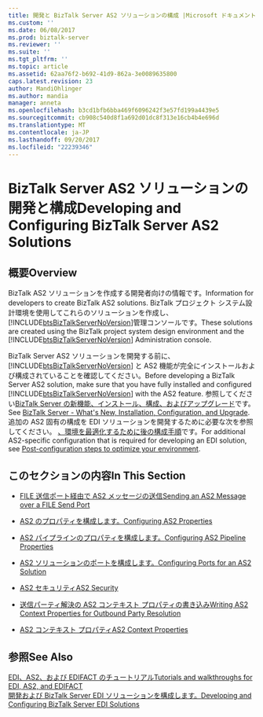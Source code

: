 ```yaml
---
title: 開発と BizTalk Server AS2 ソリューションの構成 |Microsoft ドキュメント
ms.custom: ''
ms.date: 06/08/2017
ms.prod: biztalk-server
ms.reviewer: ''
ms.suite: ''
ms.tgt_pltfrm: ''
ms.topic: article
ms.assetid: 62aa76f2-b692-41d9-862a-3e0089635800
caps.latest.revision: 23
author: MandiOhlinger
ms.author: mandia
manager: anneta
ms.openlocfilehash: b3cd1bfb6bba469f6096242f3e57fd199a4439e5
ms.sourcegitcommit: cb908c540d8f1a692d01dc8f313e16cb4b4e696d
ms.translationtype: MT
ms.contentlocale: ja-JP
ms.lasthandoff: 09/20/2017
ms.locfileid: "22239346"
---
```

# <a name="developing-and-configuring-biztalk-server-as2-solutions"></a><span data-ttu-id="bfcb6-102">BizTalk Server AS2 ソリューションの開発と構成</span><span class="sxs-lookup"><span data-stu-id="bfcb6-102">Developing and Configuring BizTalk Server AS2 Solutions</span></span>
## <a name="overview"></a><span data-ttu-id="bfcb6-103">概要</span><span class="sxs-lookup"><span data-stu-id="bfcb6-103">Overview</span></span>
<span data-ttu-id="bfcb6-104">BizTalk AS2 ソリューションを作成する開発者向けの情報です。</span><span class="sxs-lookup"><span data-stu-id="bfcb6-104">Information for developers to create BizTalk AS2 solutions.</span></span> <span data-ttu-id="bfcb6-105">BizTalk プロジェクト システム設計環境を使用してこれらのソリューションを作成し、[!INCLUDE[btsBizTalkServerNoVersion](../includes/btsbiztalkservernoversion-md.md)]管理コンソールです。</span><span class="sxs-lookup"><span data-stu-id="bfcb6-105">These solutions are created using the BizTalk project system design environment and the [!INCLUDE[btsBizTalkServerNoVersion](../includes/btsbiztalkservernoversion-md.md)] Administration console.</span></span>
  
 <span data-ttu-id="bfcb6-106">BizTalk Server AS2 ソリューションを開発する前に、[!INCLUDE[btsBizTalkServerNoVersion](../includes/btsbiztalkservernoversion-md.md)] と AS2 機能が完全にインストールおよび構成されていることを確認してください。</span><span class="sxs-lookup"><span data-stu-id="bfcb6-106">Before developing a BizTalk Server AS2 solution, make sure that you have fully installed and configured [!INCLUDE[btsBizTalkServerNoVersion](../includes/btsbiztalkservernoversion-md.md)] with the AS2 feature.</span></span> <span data-ttu-id="bfcb6-107">参照してください[BizTalk Server の新機能、インストール、構成、およびアップグレード](../install-and-config-guides/biztalk-server-what-s-new-installation-configuration-and-upgrade.md)です。</span><span class="sxs-lookup"><span data-stu-id="bfcb6-107">See [BizTalk Server - What's New, Installation, Configuration, and Upgrade](../install-and-config-guides/biztalk-server-what-s-new-installation-configuration-and-upgrade.md).</span></span> <span data-ttu-id="bfcb6-108">追加の AS2 固有の構成を EDI ソリューションを開発するために必要な次を参照してください。 [、環境を最適化するために後の構成手順](../install-and-config-guides/post-configuration-steps-to-optimize-your-environment.md)です。</span><span class="sxs-lookup"><span data-stu-id="bfcb6-108">For additional AS2-specific configuration that is required for developing an EDI solution, see [Post-configuration steps to optimize your environment](../install-and-config-guides/post-configuration-steps-to-optimize-your-environment.md).</span></span>
  
## <a name="in-this-section"></a><span data-ttu-id="bfcb6-109">このセクションの内容</span><span class="sxs-lookup"><span data-stu-id="bfcb6-109">In This Section</span></span>  
  
-   [<span data-ttu-id="bfcb6-110">FILE 送信ポート経由で AS2 メッセージの送信</span><span class="sxs-lookup"><span data-stu-id="bfcb6-110">Sending an AS2 Message over a FILE Send Port</span></span>](../core/sending-an-as2-message-over-a-file-send-port.md)  
  
-   [<span data-ttu-id="bfcb6-111">AS2 のプロパティを構成します。</span><span class="sxs-lookup"><span data-stu-id="bfcb6-111">Configuring AS2 Properties</span></span>](../core/configuring-as2-properties.md)  
  
-   [<span data-ttu-id="bfcb6-112">AS2 パイプラインのプロパティを構成します。</span><span class="sxs-lookup"><span data-stu-id="bfcb6-112">Configuring AS2 Pipeline Properties</span></span>](../core/configuring-as2-pipeline-properties.md)  
  
-   [<span data-ttu-id="bfcb6-113">AS2 ソリューションのポートを構成します。</span><span class="sxs-lookup"><span data-stu-id="bfcb6-113">Configuring Ports for an AS2 Solution</span></span>](../core/configuring-ports-for-an-as2-solution.md)  
  
-   [<span data-ttu-id="bfcb6-114">AS2 セキュリティ</span><span class="sxs-lookup"><span data-stu-id="bfcb6-114">AS2 Security</span></span>](../core/as2-security.md)  
  
-   [<span data-ttu-id="bfcb6-115">送信パーティ解決の AS2 コンテキスト プロパティの書き込み</span><span class="sxs-lookup"><span data-stu-id="bfcb6-115">Writing AS2 Context Properties for Outbound Party Resolution</span></span>](../core/writing-as2-context-properties-for-outbound-party-resolution.md)  
  
-   [<span data-ttu-id="bfcb6-116">AS2 コンテキスト プロパティ</span><span class="sxs-lookup"><span data-stu-id="bfcb6-116">AS2 Context Properties</span></span>](../core/as2-context-properties.md)  
  
## <a name="see-also"></a><span data-ttu-id="bfcb6-117">参照</span><span class="sxs-lookup"><span data-stu-id="bfcb6-117">See Also</span></span>  
[<span data-ttu-id="bfcb6-118">EDI、AS2、および EDIFACT のチュートリアル</span><span class="sxs-lookup"><span data-stu-id="bfcb6-118">Tutorials and walkthroughs for EDI, AS2, and EDIFACT</span></span>](../core/tutorials-and-walkthroughs-for-edi-as2-and-edifact.md)  
[<span data-ttu-id="bfcb6-119">開発および BizTalk Server EDI ソリューションを構成します。</span><span class="sxs-lookup"><span data-stu-id="bfcb6-119">Developing and Configuring BizTalk Server EDI Solutions</span></span>](../core/developing-and-configuring-biztalk-server-edi-solutions.md)